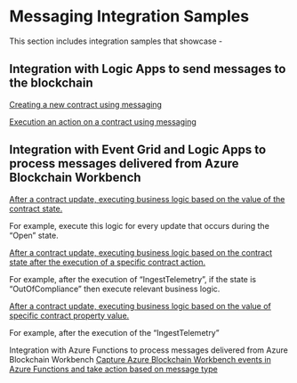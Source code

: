 Messaging Integration Samples
=============================

This section includes integration samples that showcase -

Integration with Logic Apps to send messages to the blockchain
--------------------------------------------------------------
[Creating a new contract using messaging](CreateContract.md)

[Execution an action on a contract using
        messaging](CreateContractAction.md)

Integration with Event Grid and Logic Apps to process messages delivered from Azure Blockchain Workbench
--------------------------------------------------------------------------------------------------------
[After a contract update, executing business logic based on the value of
        the contract
        state.](ExecuteLogicBasedOnContractStateAfterAContractUpdate.md)

For example, execute this logic for every update that occurs during the
“Open” state.

[After a contract update, executing business logic based on the contract
    state after the execution of a specific contract action.](
    ExecuteLogicBasedOnContractStateAfterASpecificContractAction.md)

For example, after the execution of “IngestTelemetry”, if the state is
“OutOfCompliance” then execute relevant business logic.

[After a contract update, executing business logic based on the value of
    specific contract property value.](
    ExecuteLogicBasedOnPropertyValueAfterASpecificContractAction.md)

For example, after the execution of the “IngestTelemetry”

Integration with Azure Functions to process messages delivered from Azure Blockchain Workbench
[Capture Azure Blockchain Workbench events in Azure Functions and take action based on message type](ProcessEventsWithAzureFunctions.md)
